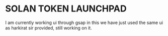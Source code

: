 # SOLAN TOKEN LAUNCHPAD
I am currently working ui through gsap in this we have just used the same ui as harkirat sir provided, still working on it.
